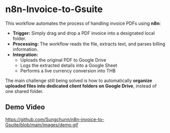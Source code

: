 # n8n-Invoice-to-Gsuite

This workflow automates the process of handling invoice PDFs using **n8n**:

- **Trigger:** Simply drag and drop a PDF invoice into a designated local folder.  
- **Processing:** The workflow reads the file, extracts text, and parses billing information.  
- **Integration:**
  - Uploads the original PDF to Google Drive  
  - Logs the extracted details into a Google Sheet  
  - Performs a live currency conversion into THB  

The main challenge still being solved is how to automatically **organize uploaded files into dedicated client folders on Google Drive**, instead of one shared folder.

## Demo Video

https://github.com/Sungchunn/n8n-invoice-to-Gsuite/blob/main/images/demo.gif
